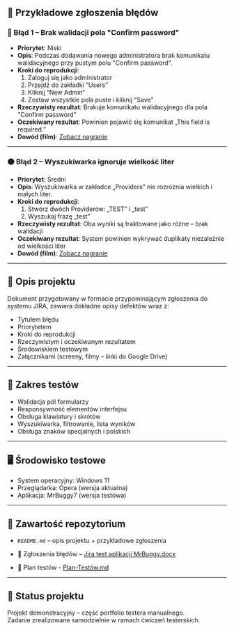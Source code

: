 
## 📌 Przykładowe zgłoszenia błędów

### 🔴 Błąd 1 – Brak walidacji pola "Confirm password"

- **Priorytet**: Niski  
- **Opis**: Podczas dodawania nowego administratora brak komunikatu walidacyjnego przy pustym polu "Confirm password".  
- **Kroki do reprodukcji**:
  1. Zaloguj się jako administrator
  2. Przejdź do zakładki “Users”
  3. Kliknij “New Admin”
  4. Zostaw wszystkie pola puste i kliknij “Save”
- **Rzeczywisty rezultat**: Brakuje komunikatu walidacyjnego dla pola "Confirm password"  
- **Oczekiwany rezultat**: Powinien pojawić się komunikat „This field is required.”  
- **Dowód (film)**: [Zobacz nagranie](https://drive.google.com/file/d/1gD-ZyHXWGRpnlZB1e_9Xz0DpbcmzYyuo/view?usp=sharing)

---

### 🟠 Błąd 2 – Wyszukiwarka ignoruje wielkość liter

- **Priorytet**: Średni  
- **Opis**: Wyszukiwarka w zakładce „Providers” nie rozróżnia wielkich i małych liter.  
- **Kroki do reprodukcji**:
  1. Stwórz dwóch Providerów: „TEST” i „test”
  2. Wyszukaj frazę „test”
- **Rzeczywisty rezultat**: Oba wyniki są traktowane jako różne – brak walidacji  
- **Oczekiwany rezultat**: System powinien wykrywać duplikaty niezależnie od wielkości liter  
- **Dowód (film)**: [Zobacz nagranie](https://drive.google.com/file/d/1srdinhVljyG4Uj0F-2fn9C1N5X_JcHI5/view?usp=sharing)

---

## 🧾 Opis projektu

Dokument przygotowany w formacie przypominającym zgłoszenia do systemu JIRA, zawiera dokładne opisy defektów wraz z:
- Tytułem błędu
- Priorytetem
- Kroki do reprodukcji
- Rzeczywistym i oczekiwanym rezultatem
- Środowiskiem testowym
- Załącznikami (screeny, filmy – linki do Google Drive)

---

## 🧪 Zakres testów
- Walidacja pól formularzy
- Responsywność elementów interfejsu
- Obsługa klawiatury i skrótów
- Wyszukiwarka, filtrowanie, lista wyników
- Obsługa znaków specjalnych i polskich

---

## 🖥️ Środowisko testowe
- System operacyjny: Windows 11
- Przeglądarka: Opera (wersja aktualna)
- Aplikacja: MrBuggy7 (wersja testowa)

---

## 📎 Zawartość repozytorium
- `README.md` – opis projektu + przykładowe zgłoszenia
- 📄 Zgłoszenia błędów – [Jira test aplikacji MrBuggy.docx](./Jira%20test%20aplikacji%20MrBuggy.docx)

- 📄 Plan testów -  [Plan-Testów.md](./Plan-Testów.md)


---

## 📍 Status projektu
Projekt demonstracyjny – część portfolio testera manualnego.  
Zadanie zrealizowane samodzielnie w ramach ćwiczeń testerskich.
